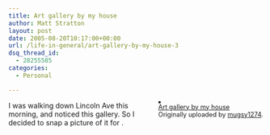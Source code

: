 ```yaml
---
title: Art gallery by my house
author: Matt Stratton
layout: post
date: 2005-08-20T10:17:00+00:00
url: /life-in-general/art-gallery-by-my-house-3
dsq_thread_id:
  - 28255585
categories:
  - Personal

---
```

<div style="float:right;margin-left:10px;margin-bottom:10px;">
  <a href="http://www.flickr.com/photos/mugsy/35584862/" title="photo sharing"><img src="http://photos28.flickr.com/35584862_4e4013910f_m.jpg" alt="" style="border:solid 2px #000000;" /></a> <br /> <span style="font-size:.9em;margin-top:0;"> <a href="http://www.flickr.com/photos/mugsy/35584862/">Art gallery by my house</a> <br /> Originally uploaded by <a href="http://www.flickr.com/people/mugsy/">mugsy1274</a>. </span>
</div>

I was walking down Lincoln Ave this morning, and noticed this gallery. So I decided to snap a picture of it for .